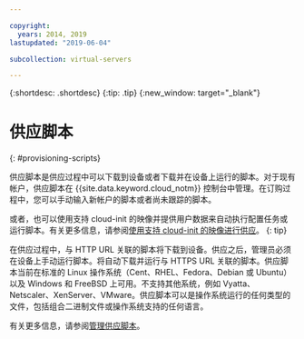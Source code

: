 ```yaml
---

copyright:
  years: 2014, 2019
lastupdated: "2019-06-04"

subcollection: virtual-servers

---
```


{:shortdesc: .shortdesc}
{:tip: .tip}
{:new_window: target="_blank"}

# 供应脚本
{: #provisioning-scripts}

供应脚本是供应过程中可以下载到设备或者下载并在设备上运行的脚本。对于现有帐户，供应脚本在 {{site.data.keyword.cloud_notm}} 控制台中管理。在订购过程中，您可以手动输入新帐户的脚本或者尚未跟踪的脚本。

或者，也可以使用支持 cloud-init 的映像并提供用户数据来自动执行配置任务或运行脚本。有关更多信息，请参阅[使用支持 cloud-init 的映像进行供应](/docs/infrastructure/image-templates?topic=image-templates-provisioning-with-a-cloud-init-enabled-image)。
{: tip}

在供应过程中，与 HTTP URL 关联的脚本将下载到设备。供应之后，管理员必须在设备上手动运行脚本。将自动下载并运行与 HTTPS URL 关联的脚本。供应脚本当前在标准的 Linux 操作系统（Cent、RHEL、Fedora、Debian 或 Ubuntu）以及 Windows 和 FreeBSD 上可用。不支持其他系统，例如 Vyatta、Netscaler、XenServer、VMware。供应脚本可以是操作系统运行的任何类型的文件，包括组合二进制文件或操作系统支持的任何语言。

有关更多信息，请参阅[管理供应脚本](/docs/vsi?topic=virtual-servers-managing-a-provisioning-script#managing-a-provisioning-script)。

